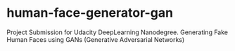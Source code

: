 # human-face-generator-gan
Project Submission for Udacity DeepLearning Nanodegree. Generating Fake Human Faces using GANs (Generative Adversarial Networks)
